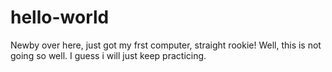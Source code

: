 # hello-world
Newby over here, just got my frst computer, straight rookie!
Well, this is not going so well. I guess i will just keep practicing.

